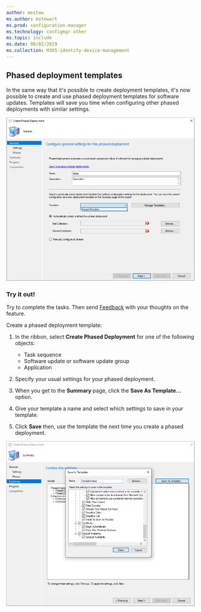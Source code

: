 ```yaml
---
author: mestew
ms.author: mstewart
ms.prod: configuration-manager
ms.technology: configmgr-other
ms.topic: include
ms.date: 08/02/2019
ms.collection: M365-identity-device-management
---
```


## Phased deployment templates
<!--4961086-->
In the same way that it's possible to create deployment templates, it's now possible to create and use phased deployment templates for software updates. Templates will save you time when configuring other phased deployments with similar settings.

![Use a template for phased deployments](../../media/4961086-phased-deployment-use-template.png)

### Try it out!

Try to complete the tasks. Then send [Feedback](/sccm/core/understand/find-help#product-feedback) with your thoughts on the feature.

Create a phased deployment template:

1. In the ribbon, select **Create Phased Deployment** for one of the following objects:

   - Task sequence
   - Software update or software update group
   - Application

1. Specify your usual settings for your phased deployment.
1. When you get to the **Summary** page, click the **Save As Template...** option.
1. Give your template a name and select which settings to save in your template.
1. Click **Save** then, use the template the next time you create a phased deployment.

![Save a template for phased deployments](../../media/4961086-phased-deployment-save-template.png)